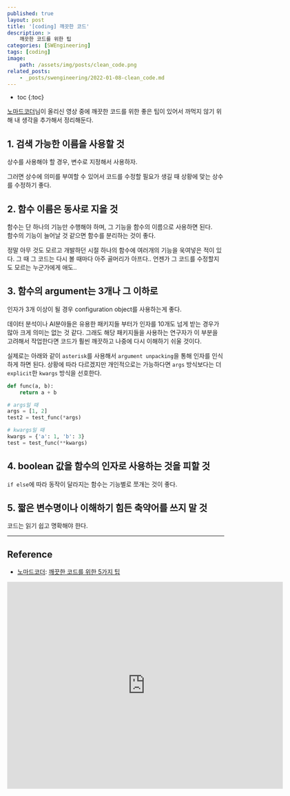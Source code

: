 ```yaml
---
published: true
layout: post
title: '[coding] 깨끗한 코드'
description: >
    깨끗한 코드를 위한 팁
categories: [SWEngineering]
tags: [coding]
image:
    path: /assets/img/posts/clean_code.png
related_posts:
    - _posts/swengineering/2022-01-08-clean_code.md
---
```

* toc
{:toc}

[노마드코더](https://www.youtube.com/c/%EB%85%B8%EB%A7%88%EB%93%9C%EC%BD%94%EB%8D%94NomadCoders)님이 올리신 영상 중에 깨끗한 코드를 위한 좋은 팁이 있어서 까먹지 않기 위해 내 생각을 추가해서 정리해둔다.  

## 1. 검색 가능한 이름을 사용할 것

상수를 사용해야 할 경우, 변수로 지정해서 사용하자.  

그러면 상수에 의미를 부여할 수 있어서 코드를 수정할 필요가 생길 때 상황에 맞는 상수를 수정하기 좋다.  

## 2. 함수 이름은 동사로 지을 것

함수는 단 하나의 기능만 수행해야 하며, 그 기능을 함수의 이름으로 사용하면 된다.  
함수의 기능이 늘어날 것 같으면 함수를 분리하는 것이 좋다.  

정말 아무 것도 모르고 개발하던 시절 하나의 함수에 여러개의 기능을 욱여넣은 적이 있다. 그 때 그 코드는 다시 볼 때마다 아주 골머리가 아프다.. 언젠가 그 코드를 수정할지도 모르는 누군가에게 애도..  

## 3. 함수의 argument는 3개나 그 이하로

인자가 3개 이상이 될 경우 configuration object를 사용하는게 좋다.  

데이터 분석이나 AI분야들은 유용한 패키지들 부터가 인자를 10개도 넘게 받는 경우가 많아 크게 의미는 없는 것 같다. 그래도 해당 패키지들을 사용하는 연구자가 이 부분을 고려해서 작업한다면 코드가 훨씬 깨끗하고 나중에 다시 이해하기 쉬울 것이다.  

실제로는 아래와 같이 `asterisk`를 사용해서 `argument unpacking`을 통해 인자를 인식하게 하면 된다. 상황에 따라 다르겠지만 개인적으로는 가능하다면 `args` 방식보다는 더 `explicit`한 `kwargs` 방식을 선호한다.  

```python
def func(a, b):
    return a + b

# args일 때
args = [1, 2]
test2 = test_func(*args)

# kwargs일 때
kwargs = {'a': 1, 'b': 3}
test = test_func(**kwargs)
```

## 4. boolean 값을 함수의 인자로 사용하는 것을 피할 것

`if else`에 따라 동작이 달라지는 함수는 기능별로 쪼개는 것이 좋다.  

## 5. 짧은 변수명이나 이해하기 힘든 축약어를 쓰지 말 것

코드는 읽기 쉽고 명확해야 한다.  

---
## Reference
- [노마드코더](https://www.youtube.com/channel/UCUpJs89fSBXNolQGOYKn0YQ): [깨끗한 코드를 위한 5가지 팁](https://youtu.be/Jz8Sx1XYb04)  
<iframe width="640" height="480" src="https://www.youtube.com/embed/Jz8Sx1XYb04" title="YouTube video player" frameborder="0" allow="accelerometer; autoplay; clipboard-write; encrypted-media; gyroscope; picture-in-picture" allowfullscreen></iframe>